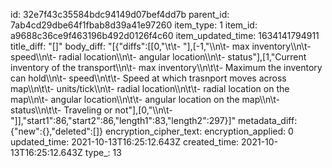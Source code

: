 id: 32e7f43c35584bdc94149d07bef4dd7b
parent_id: 7ab4cd29dbe64f1fbab8d39a41e97260
item_type: 1
item_id: a9688c36ce9f463196b492d0126f4c60
item_updated_time: 1634141794911
title_diff: "[]"
body_diff: "[{\"diffs\":[[0,\"\\t\\t- \"],[-1,\"\\\n\\t- max inventory\\\n\\t- speed\\\n\\t- radial location\\\n\\t- angular location\\\n\\t- status\"],[1,\"Current inventory of the transport\\\n\\t- max inventory\\\n\\t\\t- Maximum the inventory can hold\\\n\\t- speed\\\n\\t\\t- Speed at which trasnport moves across map\\\n\\t\\t- units/tick\\\n\\t- radial location\\\n\\t\\t- radial location on the map\\\n\\t- angular location\\\n\\t\\t- angular location on the map\\\n\\t- status\\\n\\t\\t- Traveling or not\"],[0,\"\\\n\\t- \"]],\"start1\":86,\"start2\":86,\"length1\":83,\"length2\":297}]"
metadata_diff: {"new":{},"deleted":[]}
encryption_cipher_text: 
encryption_applied: 0
updated_time: 2021-10-13T16:25:12.643Z
created_time: 2021-10-13T16:25:12.643Z
type_: 13